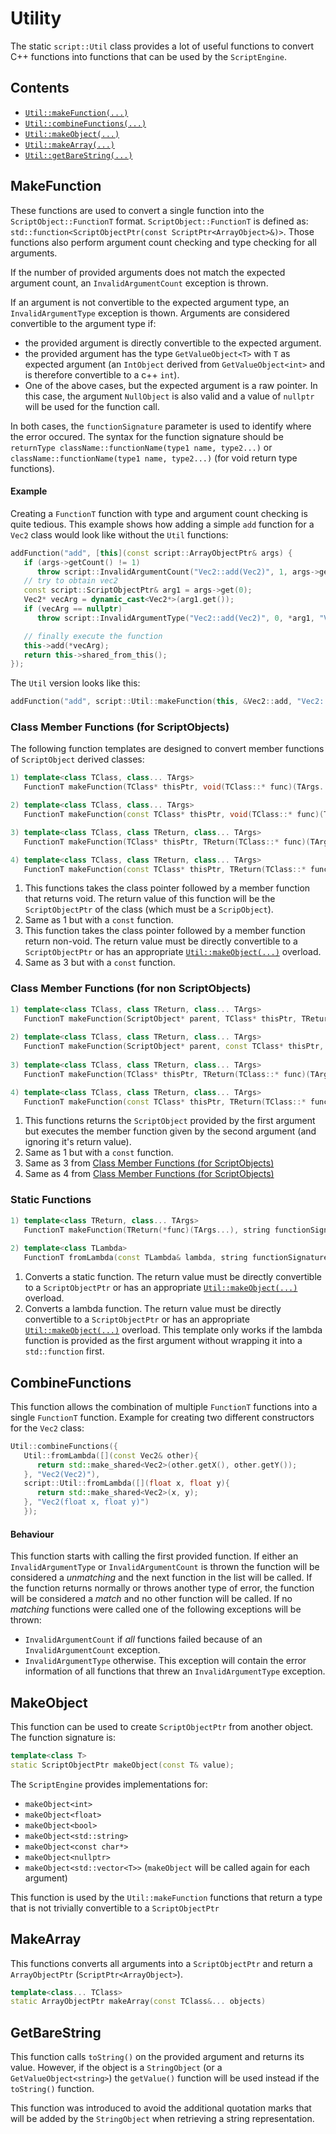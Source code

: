 # Utility

The static `script::Util` class provides a lot of useful functions to convert C++ functions into functions that can be used by the `ScriptEngine`.

## Contents

* [`Util::makeFunction(...)`](#makefunction)
* [`Util::combineFunctions(...)`](#combinefunctions)
* [`Util::makeObject(...)`](#makeobject)
* [`Util::makeArray(...)`](#makearray)
* [`Util::getBareString(...)`](#getbarestring)

## MakeFunction

These functions are used to convert a single function into the `ScriptObject::FunctionT` format. `ScriptObject::FunctionT` is defined as: `std::function<ScriptObjectPtr(const ScriptPtr<ArrayObject>&)>`. Those functions also perform argument count checking and type checking for all arguments.

If the number of provided arguments does not match the expected argument count, an `InvalidArgumentCount` exception is thrown.

If an argument is not convertible to the expected argument type, an `InvalidArgumentType` exception is thown. Arguments are considered convertible to the argument type if:
* the provided argument is directly convertible to the expected argument.
* the provided argument has the type `GetValueObject<T>` with `T` as expected argument (an `IntObject` derived from `GetValueObject<int>` and is therefore convertible to a c++ `int`).
* One of the above cases, but the expected argument is a raw pointer. In this case, the argument `NullObject` is also valid and a value of `nullptr` will be used for the function call.
 
In both cases, the `functionSignature` parameter is used to identify where the error occured. The syntax for the function signature should be `returnType className::functionName(type1 name, type2...)` or `className::functionName(type1 name, type2...)` (for void return type functions).

#### Example
Creating a `FunctionT` function with type and argument count checking is quite tedious. This example shows how adding a simple `add` function for a `Vec2` class would look like without the `Util` functions:

```c++
addFunction("add", [this](const script::ArrayObjectPtr& args) {
   if (args->getCount() != 1)
      throw script::InvalidArgumentCount("Vec2::add(Vec2)", 1, args->getCount());
   // try to obtain vec2
   const script::ScriptObjectPtr& arg1 = args->get(0);
   Vec2* vecArg = dynamic_cast<Vec2*>(arg1.get());
   if (vecArg == nullptr)
      throw script::InvalidArgumentType("Vec2::add(Vec2)", 0, *arg1, "Vec2");

   // finally execute the function
   this->add(*vecArg);
   return this->shared_from_this();
});
```

The `Util` version looks like this:
```c++
addFunction("add", script::Util::makeFunction(this, &Vec2::add, "Vec2::add(Vec2)"));
```

### Class Member Functions (for ScriptObjects)
The following function templates are designed to convert member functions of `ScriptObject` derived classes:

```c++
1) template<class TClass, class... TArgs>
   FunctionT makeFunction(TClass* thisPtr, void(TClass::* func)(TArgs...), string functionSignature);

2) template<class TClass, class... TArgs>
   FunctionT makeFunction(const TClass* thisPtr, void(TClass::* func)(TArgs...) const, string functionSignature);

3) template<class TClass, class TReturn, class... TArgs>
   FunctionT makeFunction(TClass* thisPtr, TReturn(TClass::* func)(TArgs...), string functionSignature);

4) template<class TClass, class TReturn, class... TArgs>
   FunctionT makeFunction(const TClass* thisPtr, TReturn(TClass::* func)(TArgs...) const, string functionSignature);
```

1) This functions takes the class pointer followed by a member function that returns void. The return value of this function will be the `ScriptObjectPtr` of the class (which must be a `ScripObject`).
2) Same as 1 but with a `const` function.
3) This function takes the class pointer followed by a member function return non-void. The return value must be directly convertible to a `ScriptObjectPtr` or has an appropriate [`Util::makeObject(...)`](#makeobject) overload.
4) Same as 3 but with a `const` function.

### Class Member Functions (for non ScriptObjects)

```c++
1) template<class TClass, class TReturn, class... TArgs>
   FunctionT makeFunction(ScriptObject* parent, TClass* thisPtr, TReturn(TClass::* func)(TArgs...), string functionSignature);
   
2) template<class TClass, class TReturn, class... TArgs>
   FunctionT makeFunction(ScriptObject* parent, const TClass* thisPtr, TReturn(TClass::* func)(TArgs...) const, string functionSignature);
   
3) template<class TClass, class TReturn, class... TArgs>
   FunctionT makeFunction(TClass* thisPtr, TReturn(TClass::* func)(TArgs...), string functionSignature);

4) template<class TClass, class TReturn, class... TArgs>
   FunctionT makeFunction(const TClass* thisPtr, TReturn(TClass::* func)(TArgs...) const, string functionSignature);
```

1) This functions returns the `ScriptObject` provided by the first argument but executes the member function given by the second argument (and ignoring it's return value).
2) Same as 1 but with a `const` function.
3) Same as 3 from [Class Member Functions (for ScriptObjects)](#class-member-functions-for-scriptobjects)
4) Same as 4 from [Class Member Functions (for ScriptObjects)](#class-member-functions-for-scriptobjects)

### Static Functions

```c++
1) template<class TReturn, class... TArgs>
   FunctionT makeFunction(TReturn(*func)(TArgs...), string functionSignature);
   
2) template<class TLambda>
   FunctionT fromLambda(const TLambda& lambda, string functionSignature);
```

1) Converts a static function. The return value must be directly convertible to a `ScriptObjectPtr` or has an appropriate [`Util::makeObject(...)`](#makeobject) overload.
2) Converts a lambda function. The return value must be directly convertible to a `ScriptObjectPtr` or has an appropriate [`Util::makeObject(...)`](#makeobject) overload. This template only works if the lambda function is provided as the first argument without wrapping it into a `std::function` first.

## CombineFunctions

This function allows the combination of multiple `FunctionT` functions into a single `FunctionT` function. Example for creating two different constructors for the `Vec2` class:

```c++
Util::combineFunctions({
   Util::fromLambda([](const Vec2& other){
      return std::make_shared<Vec2>(other.getX(), other.getY());
   }, "Vec2(Vec2)"),
   script::Util::fromLambda([](float x, float y){
      return std::make_shared<Vec2>(x, y);
   }, "Vec2(float x, float y)")
   });
```

#### Behaviour
This function starts with calling the first provided function. If either an `InvalidArgumentType` or `InvalidArgumentCount` is thrown the function will be considered a *unmatching* and the next function in the list will be called. If the function returns normally or throws another type of error, the function will be considered a *match* and no other function will be called. If no *matching* functions were called one of the following exceptions will be thrown:
* `InvalidArgumentCount` if *all* functions failed because of an `InvalidArgumentCount` exception.
* `InvalidArgumentType` otherwise. This exception will contain the error information of all functions that threw an `InvalidArgumentType` exception.

## MakeObject

This function can be used to create `ScriptObjectPtr` from another object. The function signature is:

```c++
template<class T>
static ScriptObjectPtr makeObject(const T& value);
```

The `ScriptEngine` provides implementations for:
* `makeObject<int>`
* `makeObject<float>`
* `makeObject<bool>`
* `makeObject<std::string>`
* `makeObject<const char*>`
* `makeObject<nullptr>`
* `makeObject<std::vector<T>>` (`makeObject` will be called again for each argument)

This function is used by the `Util::makeFunction` functions that return a type that is not trivially convertible to a `ScriptObjectPtr`

## MakeArray

This functions converts all arguments into a `ScriptObjectPtr` and return a `ArrayObjectPtr` (`ScriptPtr<ArrayObject>`).
```c++
template<class... TClass>
static ArrayObjectPtr makeArray(const TClass&... objects)
```

## GetBareString

This function calls `toString()` on the provided argument and returns its value. However, if the object is a `StringObject` (or a `GetValueObject<string>`) the `getValue()` function will be used instead if the `toString()` function.

This function was introduced to avoid the additional quotation marks that will be added by the `StringObject` when retrieving a string representation.
